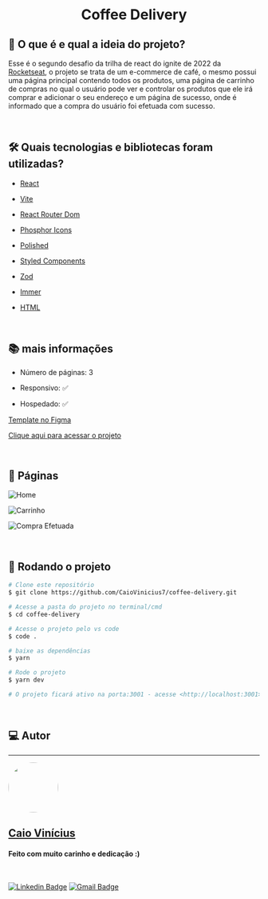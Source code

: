 <h1 align="center"> 
	Coffee Delivery
</h1>

## 💭 O que é e qual a ideia do projeto?

Esse é o segundo desafio da trilha de react do ignite de 2022 da [Rocketseat](https://www.rocketseat.com.br/), o projeto se trata de um e-commerce de café, o mesmo possui uma página principal contendo todos os produtos, uma página de carrinho de compras no qual o usuário pode ver e controlar os produtos que ele irá comprar e adicionar o seu endereço e um página de sucesso, onde é informado que a compra do usuário foi efetuada com sucesso.

<br>

## 🛠 Quais tecnologias e bibliotecas foram utilizadas?

- [React](https://pt-br.reactjs.org/)

- [Vite](https://vitejs.dev/)

- [React Router Dom](https://github.com/remix-run/react-router)

- [Phosphor Icons](https://phosphoricons.com/)

- [Polished](https://polished.js.org/)

- [Styled Components](https://styled-components.com/)

- [Zod](https://zod.dev/)

- [Immer](https://immerjs.github.io/immer/)

- [HTML](https://developer.mozilla.org/pt-BR/docs/Web/HTML)

<br>

## 📚 mais informações

- Número de páginas: 3

- Responsivo: ✅

- Hospedado: ✅

[Template no Figma](<https://www.figma.com/file/v5hPJezTkZ2liZQrDJGood/Coffee-Delivery-(Copy)>)

[Clique aqui para acessar o projeto](https://coffee-delivery-rho.vercel.app/)

<br>

## 📝 Páginas

![Home](https://i.imgur.com/hANr9lv.png)

![Carrinho](https://i.imgur.com/6Mbqkge.png)

![Compra Efetuada](https://i.imgur.com/r16fU7P.png)

<br>

## 🎲 Rodando o projeto

```bash
# Clone este repositório
$ git clone https://github.com/CaioVinicius7/coffee-delivery.git

# Acesse a pasta do projeto no terminal/cmd
$ cd coffee-delivery

# Acesse o projeto pelo vs code
$ code .

# baixe as dependências
$ yarn

# Rode o projeto
$ yarn dev

# O projeto ficará ativo na porta:3001 - acesse <http://localhost:3001>
```

<br>

## 💻 Autor

---

<a href="https://www.facebook.com/caio.pereira.94695">
 <img style="border-radius: 50%;" src="https://avatars.githubusercontent.com/u/62827681?s=400&u=f0b18831e6690a901f956d637933b9ee2dca3104&v=4" width="100px;" alt=""/>
 <br>
 <h2><b>Caio Vinícius</b></h2></a>

<h4> Feito com muito carinho e dedicação :) </h4>

<br>

[![Linkedin Badge](https://img.shields.io/badge/-caio%20vinícius-blue?style=flat-square&logo=Linkedin&logoColor=white&link=https://www.linkedin.com/in/tgmarinho/)](https://www.linkedin.com/in/caio-vin%C3%ADcius-87a761200/)
[![Gmail Badge](https://img.shields.io/badge/-caio1525pereira@gmail.com-c14438?style=flat-square&logo=Gmail&logoColor=white&link=mailto:caio1525pereira@gmail.com)](mailto:caio1525pereira@gmail.com)
